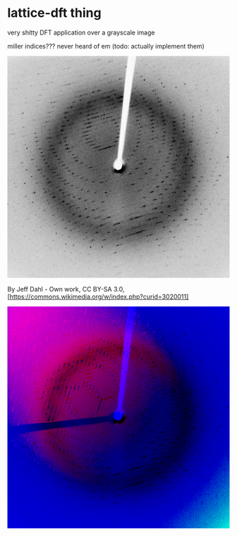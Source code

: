 # lattice-dft thing

very shitty DFT application over a grayscale image

miller indices??? never heard of em (todo: actually implement them)

![the input](./enzyme_xcrystal.png)

By Jeff Dahl - Own work, CC BY-SA 3.0, [https://commons.wikimedia.org/w/index.php?curid=3020011]

![the lattice](./lattice.png)

